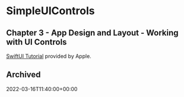 # SimpleUIControls

## Chapter 3 - App Design and Layout - Working with UI Controls

[SwiftUI Tutorial](https://developer.apple.com/tutorials/swiftui/working-with-ui-controls) provided by Apple.

## Archived

2022-03-16T11:40:00+00:00
